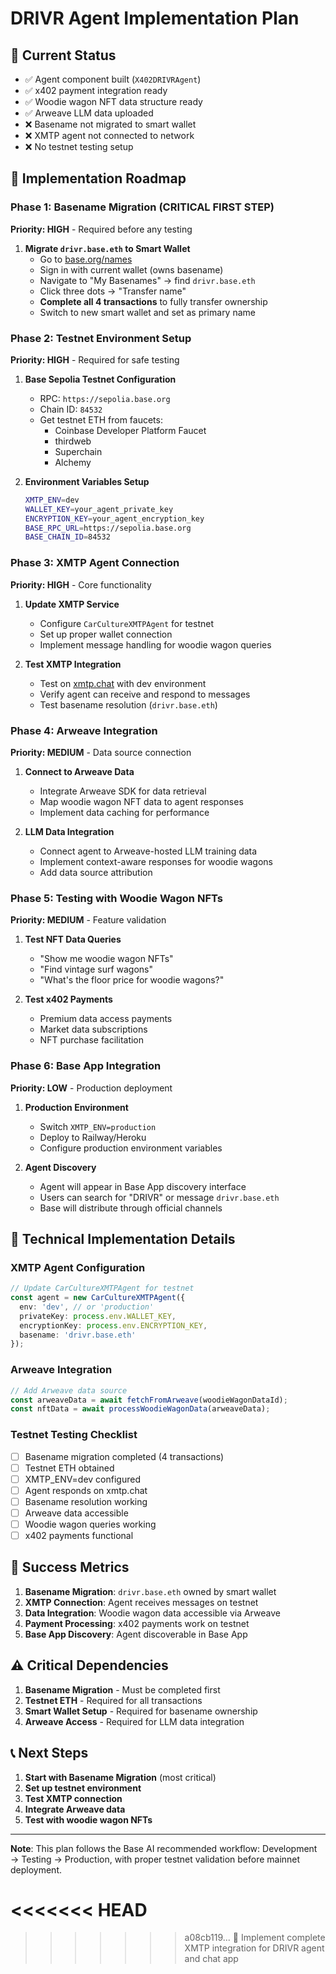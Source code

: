# DRIVR Agent Implementation Plan

## 🎯 Current Status
- ✅ Agent component built (`X402DRIVRAgent`)
- ✅ x402 payment integration ready
- ✅ Woodie wagon NFT data structure ready
- ✅ Arweave LLM data uploaded
- ❌ Basename not migrated to smart wallet
- ❌ XMTP agent not connected to network
- ❌ No testnet testing setup

## 🚀 Implementation Roadmap

### Phase 1: Basename Migration (CRITICAL FIRST STEP)
**Priority: HIGH** - Required before any testing

1. **Migrate `drivr.base.eth` to Smart Wallet**
   - Go to [base.org/names](https://base.org/names)
   - Sign in with current wallet (owns basename)
   - Navigate to "My Basenames" → find `drivr.base.eth`
   - Click three dots → "Transfer name"
   - **Complete all 4 transactions** to fully transfer ownership
   - Switch to new smart wallet and set as primary name

### Phase 2: Testnet Environment Setup
**Priority: HIGH** - Required for safe testing

1. **Base Sepolia Testnet Configuration**
   - RPC: `https://sepolia.base.org`
   - Chain ID: `84532`
   - Get testnet ETH from faucets:
     - Coinbase Developer Platform Faucet
     - thirdweb
     - Superchain
     - Alchemy

2. **Environment Variables Setup**
   ```bash
   XMTP_ENV=dev
   WALLET_KEY=your_agent_private_key
   ENCRYPTION_KEY=your_agent_encryption_key
   BASE_RPC_URL=https://sepolia.base.org
   BASE_CHAIN_ID=84532
   ```

### Phase 3: XMTP Agent Connection
**Priority: HIGH** - Core functionality

1. **Update XMTP Service**
   - Configure `CarCultureXMTPAgent` for testnet
   - Set up proper wallet connection
   - Implement message handling for woodie wagon queries

2. **Test XMTP Integration**
   - Test on [xmtp.chat](https://xmtp.chat) with dev environment
   - Verify agent can receive and respond to messages
   - Test basename resolution (`drivr.base.eth`)

### Phase 4: Arweave Integration
**Priority: MEDIUM** - Data source connection

1. **Connect to Arweave Data**
   - Integrate Arweave SDK for data retrieval
   - Map woodie wagon NFT data to agent responses
   - Implement data caching for performance

2. **LLM Data Integration**
   - Connect agent to Arweave-hosted LLM training data
   - Implement context-aware responses for woodie wagons
   - Add data source attribution

### Phase 5: Testing with Woodie Wagon NFTs
**Priority: MEDIUM** - Feature validation

1. **Test NFT Data Queries**
   - "Show me woodie wagon NFTs"
   - "Find vintage surf wagons"
   - "What's the floor price for woodie wagons?"

2. **Test x402 Payments**
   - Premium data access payments
   - Market data subscriptions
   - NFT purchase facilitation

### Phase 6: Base App Integration
**Priority: LOW** - Production deployment

1. **Production Environment**
   - Switch `XMTP_ENV=production`
   - Deploy to Railway/Heroku
   - Configure production environment variables

2. **Agent Discovery**
   - Agent will appear in Base App discovery interface
   - Users can search for "DRIVR" or message `drivr.base.eth`
   - Base will distribute through official channels

## 🔧 Technical Implementation Details

### XMTP Agent Configuration
```typescript
// Update CarCultureXMTPAgent for testnet
const agent = new CarCultureXMTPAgent({
  env: 'dev', // or 'production'
  privateKey: process.env.WALLET_KEY,
  encryptionKey: process.env.ENCRYPTION_KEY,
  basename: 'drivr.base.eth'
});
```

### Arweave Integration
```typescript
// Add Arweave data source
const arweaveData = await fetchFromArweave(woodieWagonDataId);
const nftData = await processWoodieWagonData(arweaveData);
```

### Testnet Testing Checklist
- [ ] Basename migration completed (4 transactions)
- [ ] Testnet ETH obtained
- [ ] XMTP_ENV=dev configured
- [ ] Agent responds on xmtp.chat
- [ ] Basename resolution working
- [ ] Arweave data accessible
- [ ] Woodie wagon queries working
- [ ] x402 payments functional

## 🎯 Success Metrics
1. **Basename Migration**: `drivr.base.eth` owned by smart wallet
2. **XMTP Connection**: Agent receives messages on testnet
3. **Data Integration**: Woodie wagon data accessible via Arweave
4. **Payment Processing**: x402 payments work on testnet
5. **Base App Discovery**: Agent discoverable in Base App

## ⚠️ Critical Dependencies
1. **Basename Migration** - Must be completed first
2. **Testnet ETH** - Required for all transactions
3. **Smart Wallet Setup** - Required for basename ownership
4. **Arweave Access** - Required for LLM data integration

## 📞 Next Steps
1. **Start with Basename Migration** (most critical)
2. **Set up testnet environment** 
3. **Test XMTP connection**
4. **Integrate Arweave data**
5. **Test with woodie wagon NFTs**

---

**Note**: This plan follows the Base AI recommended workflow: Development → Testing → Production, with proper testnet validation before mainnet deployment.

<<<<<<< HEAD
=======









>>>>>>> a08cb119... 🚀 Implement complete XMTP integration for DRIVR agent and chat app
